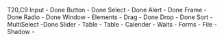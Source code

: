 T20,C9
Input - Done
Button - Done
Select - Done
Alert - Done
Frame - Done
Radio - Done
Window -
Elements - 
Drag - Done
Drop - Done
Sort - 
MultiSelect -Done
Slider - 
Table -
Table -
Calender - 
Waits -
Forms -
File -
Shadow -

